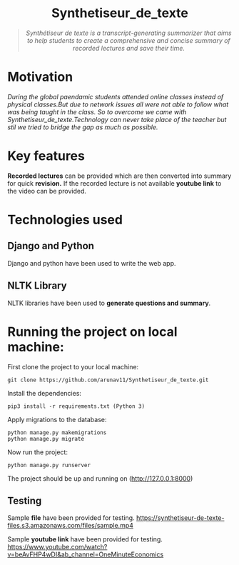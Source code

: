 <div align="center">
<h1>Synthetiseur_de_texte</h1>
<blockquote>
<p><i>Synthétiseur de texte is a transcript-generating summarizer that aims to help students to create a comprehensive and concise summary of recorded lectures and save their time.</b></i></p>
</blockquote>
</div>

# Motivation
<i> During the global paendamic students attended online classes instead of physical classes.But due to network issues all were not able to follow what was being taught in the class. So to overcome we came with Synthetiseur_de_texte.Technology can never take place of the teacher but stil we tried to bridge the gap as much as possible.</i>

# Key features 
**Recorded lectures** can be provided which are then converted into summary for quick **revision.**
If the recorded lecture is not available **youtube link** to the video can be provided.

# Technologies used
## Django and Python 
Django and python have been used to write the web app.
## NLTK Library
NLTK libraries have been used to **generate questions and summary**.

# Running the project on local machine:
First clone the project to your local machine:
```
git clone https://github.com/arunav11/Synthetiseur_de_texte.git
```
Install the dependencies:
```
pip3 install -r requirements.txt (Python 3)
```
Apply migrations to the database:
```
python manage.py makemigrations
python manage.py migrate
```
Now run the project:
```
python manage.py runserver
```

The project should be up and running on (http://127.0.0.1:8000)

## Testing 
Sample **file** have been provided for testing.
 https://synthetiseur-de-texte-files.s3.amazonaws.com/files/sample.mp4
 
 Sample **youtube link** have been provided for testing.
 https://www.youtube.com/watch?v=beAvFHP4wDI&ab_channel=OneMinuteEconomics
